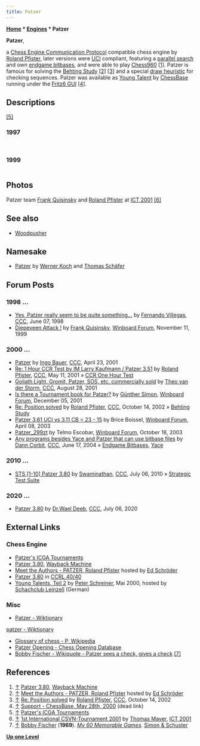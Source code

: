 ```yaml
---
title: Patzer
---
```

**[Home](Home "Home") \* [Engines](Engines "Engines") \* Patzer**


**Patzer**,  

a [Chess Engine Communication Protocol](Chess_Engine_Communication_Protocol "Chess Engine Communication Protocol") compatible chess engine by [Roland Pfister](Roland_Pfister "Roland Pfister"), later versions were [UCI](UCI "UCI") compliant, featuring a [parallel search](Parallel_Search "Parallel Search") and own [endgame bitbases](Endgame_Bitbases "Endgame Bitbases"), and were able to play [Chess960](Chess960 "Chess960") <a id="cite-note-1" href="#cite-ref-1">[1]</a>. Patzer is famous for solving the [Behting Study](Behting_Study "Behting Study") <a id="cite-note-2" href="#cite-ref-2">[2]</a> <a id="cite-note-3" href="#cite-ref-3">[3]</a> and a special [draw heuristic](Draw "Draw") for checking sequences. Patzer was available as [Young Talent](ChessBase#YoungTalents "ChessBase") by [ChessBase](ChessBase "ChessBase") running under the [Fritz6 GUI](Fritz#FritzGUI "Fritz") <a id="cite-note-4" href="#cite-ref-4">[4]</a>. 



## Descriptions


<a id="cite-note-5" href="#cite-ref-5">[5]</a>



### 1997



```C++Patzer uses state of the art methods as [minimal window](Null_Window "Null Window"), [hash tables](Hash_Table "Hash Table"), [history table](History_Heuristic "History Heuristic"), [static exchange evaluation](Static_Exchange_Evaluation "Static Exchange Evaluation") with [bitboards](Bitboards "Bitboards"), various [extensions](Extensions "Extensions"), [recursive nullmove](Null_Move_Pruning "Null Move Pruning") . It has small databases for [KPK](KPK "KPK") and [KPKP](index.php?title=KPKP&action=edit&redlink=1 "KPKP (page does not exist)") with blocked pawns to decide if it is a win or not. Additionally it can use [Thompson's](Ken_Thompson "Ken Thompson") Endgame CDs at [ply](Ply "Ply") 0.

```


```C++At the moment I am working on including [endgame table base](Endgame_Tablebases "Endgame Tablebases") support. Patzer has a text interface a well as [GUIs](GUI "GUI") for [DOS](MS-DOS "MS-DOS"), [Windows](Windows "Windows"), OS/2 and [X11](index.php?title=X11&action=edit&redlink=1 "X11 (page does not exist)"). It can read/write [PGN](Portable_Game_Notation "Portable Game Notation") and [EPD](Extended_Position_Description "Extended Position Description") files. It has an Interface for [Autoplayer232](Auto232 "Auto232") and for [XBoard](XBoard "XBoard")/[WinBoard](WinBoard "WinBoard"). It has knowledge of the ["wrong" bishop](Wrong_Color_Bishop_and_Rook_Pawn "Wrong Color Bishop and Rook Pawn") in endgames. A [Hypertext](https://en.wikipedia.org/wiki/Hypertext) User Online Manual is available in German for [DOS](MS-DOS "MS-DOS"), [Windows](Windows "Windows"), OS/2 and [Unix](Unix "Unix"). 

```

### 1999



```C++Patzer uses the standard [alpha-beta](Alpha-Beta "Alpha-Beta") [PVS](Principal_Variation_Search "Principal Variation Search") search, enhanced by [hashtables](Hash_Table "Hash Table") (4 retries replacement scheme), [recursive nullmove](Null_Move_Pruning "Null Move Pruning") ([R](Depth_Reduction_R "Depth Reduction R")=2) with verification if only one piece present, special [pruning](Pruning "Pruning") heuristic for [ALL-nodes](Node_Types#all-nodes "Node Types"), various [extensions](Extensions "Extensions"). It also uses a special [material hash table](Material_Hash_Table "Material Hash Table") to adjust the [material](Material "Material") balance values for certain [endgames](Endgame "Endgame") where the "usual" values do not apply. It values [king safety](King_Safety "King Safety") and [passed pawns](Passed_Pawn "Passed Pawn") rather high (too high?). It is a [incremental](Incremental_Updates "Incremental Updates") [bitboard](Bitboards "Bitboards") program with [attack tables](Attack_and_Defend_Maps "Attack and Defend Maps") that are also used during [move generation](Move_Generation "Move Generation") and [sorting](Move_Ordering "Move Ordering"). 

```

## Photos


 [](http://www.quarkchess.de/csvn2001/body_index.html) 
Patzer team [Frank Quisinsky](Frank_Quisinsky "Frank Quisinsky") and [Roland Pfister](Roland_Pfister "Roland Pfister") at [ICT 2001](ICT_2001 "ICT 2001") <a id="cite-note-6" href="#cite-ref-6">[6]</a>



## See also


* [Woodpusher](Woodpusher "Woodpusher")


## Namesake


* [Patzer](index.php?title=Patzer_(K)&action=edit&redlink=1 "Patzer (K) (page does not exist)") by [Werner Koch](Werner_Koch "Werner Koch") and [Thomas Schäfer](index.php?title=Thomas_Sch%C3%A4fer&action=edit&redlink=1 "Thomas Schäfer (page does not exist)")


## Forum Posts


### 1998 ...


* [Yes, Patzer really seem to be quite something...](https://www.stmintz.com/ccc/index.php?id=20150) by [Fernando Villegas](Fernando_Villegas "Fernando Villegas"), [CCC](CCC "CCC"), June 07, 1998
* [Diepeveen Attack !](http://www.open-aurec.com/wbforum/viewtopic.php?f=18&t=30531&p=115980) by [Frank Quisinsky](Frank_Quisinsky "Frank Quisinsky"), [Winboard Forum](Computer_Chess_Forums "Computer Chess Forums"), November 11, 1999


### 2000 ...


* [Patzer](https://www.stmintz.com/ccc/index.php?id=165577) by [Ingo Bauer](Ingo_Bauer "Ingo Bauer"), [CCC](CCC "CCC"), April 23, 2001
* [Re: 1 Hour CCR Test by IM Larry Kaufmann / Patzer 3.51](https://www.stmintz.com/ccc/index.php?id=169171) by [Roland Pfister](Roland_Pfister "Roland Pfister"), [CCC](CCC "CCC"), May 11, 2001 » [CCR One Hour Test](CCR_One_Hour_Test "CCR One Hour Test")
* [Goliath Light, Gromit, Patzer, SOS, etc. commercially sold](https://www.stmintz.com/ccc/index.php?id=186009) by [Theo van der Storm](Theo_van_der_Storm "Theo van der Storm"), [CCC](CCC "CCC"), August 28, 2001
* [Is there a Tournament book for Patzer?](http://www.open-aurec.com/wbforum/viewtopic.php?f=18&t=35220&p=133316) by [Günther Simon](G%C3%BCnther_Simon "Günther Simon"), [Winboard Forum](Computer_Chess_Forums "Computer Chess Forums"), December 05, 2001
* [Re: Position solved](https://www.stmintz.com/ccc/index.php?id=259020) by [Roland Pfister](Roland_Pfister "Roland Pfister"), [CCC](CCC "CCC"), October 14, 2002 » [Behting Study](Behting_Study "Behting Study")
* [Patzer 3.61 UCI vs 3.11 CB = 23 - 15](http://www.open-aurec.com/wbforum/viewtopic.php?f=18&t=42137&p=160957) by Brice Boissel, [Winboard Forum](Computer_Chess_Forums "Computer Chess Forums"), April 08, 2003
* [Patzer\_299zt](http://www.open-aurec.com/wbforum/viewtopic.php?f=18&t=44653&p=170186) by Telmo Escobar, [Winboard Forum](Computer_Chess_Forums "Computer Chess Forums"), October 18, 2003
* [Any programs besides Yace and Patzer that can use bitbase files](https://www.stmintz.com/ccc/index.php?id=370997) by [Dann Corbit](Dann_Corbit "Dann Corbit"), [CCC](CCC "CCC"), June 17, 2004 » [Endgame Bitbases](Endgame_Bitbases "Endgame Bitbases"), [Yace](Yace "Yace")


### 2010 ...


* [STS [1-10] Patzer 3.80](http://www.talkchess.com/forum/viewtopic.php?t=35320) by [Swaminathan](Swaminathan_Natarajan "Swaminathan Natarajan"), [CCC](CCC "CCC"), July 06, 2010 » [Strategic Test Suite](Strategic_Test_Suite "Strategic Test Suite")


### 2020 ...


* [Patzer 3.80](http://www.talkchess.com/forum3/viewtopic.php?f=2&t=74394) by [Dr.Wael Deeb](index.php?title=Dr.Wael_Deeb&action=edit&redlink=1 "Dr.Wael Deeb (page does not exist)"), [CCC](CCC "CCC"), July 06, 2020


## External Links


### Chess Engine


* [Patzer's ICGA Tournaments](https://www.game-ai-forum.org/icga-tournaments/program.php?id=19)
* [Patzer 3.80](http://web.archive.org/web/20090430124900/http://www.superchessengine.com/patzer.htm), [Wayback Machine](https://en.wikipedia.org/wiki/Wayback_Machine)
* [Meet the Authors - PATZER, Roland Pfister](http://www.rebel.nl/authors.htm) hosted by [Ed Schröder](Ed_Schroder "Ed Schroder")
* [Patzer 3.80](http://www.computerchess.org.uk/ccrl/4040/cgi/engine_details.cgi?print=Details&eng=Patzer%203.80) in [CCRL 40/40](CCRL "CCRL")
* [Young Talents, Teil 2](http://scleinzell.schachvereine.de/p_spielprogramme/youngtal_b.shtml) by [Peter Schreiner](Peter_Schreiner "Peter Schreiner"), Mai 2000, hosted by [Schachclub Leinzell](http://scleinzell.schachvereine.de/home/news.shtml) (German)


### Misc


* [Patzer - Wiktionary](https://en.wiktionary.org/wiki/Patzer)


 [patzer - Wiktionary](https://en.wiktionary.org/wiki/patzer)
* [Glossary of chess - P, Wikipedia](https://en.wikipedia.org/wiki/Glossary_of_chess#P)
* [Patzer Opening - Chess Opening Database](http://www.chessvideos.tv/chess-opening-database/search/Patzer-Opening)
* [Bobby Fischer - Wikiquote - Patzer sees a check, gives a check](https://en.wikiquote.org/wiki/Bobby_Fischer) <a id="cite-note-7" href="#cite-ref-7">[7]</a>


## References


1. <a id="cite-ref-1" href="#cite-note-1">↑</a> [Patzer 3.80](http://web.archive.org/web/20090430124900/http://www.superchessengine.com/patzer.htm), [Wayback Machine](https://en.wikipedia.org/wiki/Wayback_Machine)
2. <a id="cite-ref-2" href="#cite-note-2">↑</a> [Meet the Authors - PATZER, Roland Pfister](http://www.rebel.nl/authors.htm) hosted by [Ed Schröder](Ed_Schroder "Ed Schroder")
3. <a id="cite-ref-3" href="#cite-note-3">↑</a> [Re: Position solved](https://www.stmintz.com/ccc/index.php?id=259020) by [Roland Pfister](Roland_Pfister "Roland Pfister"), [CCC](CCC "CCC"), October 14, 2002
4. <a id="cite-ref-4" href="#cite-note-4">↑</a> [Support - ChessBase, May 28th, 2000](http://www.chessbase.com/support/support.asp?pid=100) (dead link)
5. <a id="cite-ref-5" href="#cite-note-5">↑</a> [Patzer's ICGA Tournaments](https://www.game-ai-forum.org/icga-tournaments/program.php?id=19)
6. <a id="cite-ref-6" href="#cite-note-6">↑</a> [1st International CSVN-Tournament 2001](http://www.quarkchess.de/csvn2001/body_index.html) by [Thomas Mayer](Thomas_Mayer "Thomas Mayer"), [ICT 2001](ICT_2001 "ICT 2001")
7. <a id="cite-ref-7" href="#cite-note-7">↑</a> [Bobby Fischer](https://en.wikipedia.org/wiki/Bobby_Fischer) (**1969**). *[My 60 Memorable Games](https://en.wikipedia.org/wiki/My_60_Memorable_Games)*. [Simon & Schuster](https://en.wikipedia.org/wiki/Simon_%26_Schuster)

**[Up one Level](Engines "Engines")**







 
